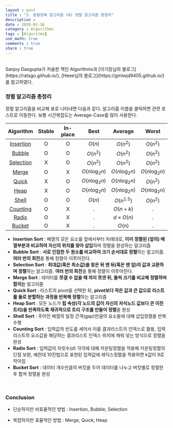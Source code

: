 ```yaml
---
layout : post
title : "2. 분할정복 알고리즘 (6) 정렬 알고리즘 총정리"
description :
date : 2020-01-16
category : Algorithms
tags : [Algoritms]
use_math: true
comments : true
share : true
---
```


<br/>
Sanjoy Dasgupta가 저술한 책인 Algorithms과 [이기창님의 블로그](https://ratsgo.github.io/), [Heee님의 블로그](https://gmlwjd9405.github.io/)를 참고하였다.

<br/>

### 정렬 알고리즘 총정리

정렬 알고리즘을 비교해 표로 나타내면 다음과 같다. 알고리즘 이름을 클릭하면 관련 포스트로 이동한다. 보통 시간복잡도는 Average-Case를 많이 사용한다.

| Algorithm | Stable | In-place | Best | Average | Worst |
| :----: | :----: | :----: | :----: | :----: | :----: |
| [Insertion](https://taewonkimz.github.io/2020-01-15/Anothersorting/) | O | O | $O(n)$ | $O(n^2)$ | $O(n^2)$ |
| [Bubble](https://taewonkimz.github.io/2020-01-15/Anothersorting/) | O | O | $O(n^2)$ | $O(n^2)$ | $O(n^2)$ |
| [Selection](https://taewonkimz.github.io/2020-01-15/Anothersorting/) | X | O | $O(n^2)$ | $O(n^2)$ | $O(n^2)$ |
| [Merge](https://taewonkimz.github.io/2020-01-12/Mergesort/) | O | X | $O(n\log_2n)$ | $O(n\log_2n)$ | $O(n\log_2n)$ |
| [Quick](https://taewonkimz.github.io/2020-01-13/Quicksort/) | X | O | $O(n\log_2n)$ | $O(n\log_2n)$ | $O(n^2)$ |
| [Heap](https://taewonkimz.github.io/2020-01-14/Heapsort/) | X | O | $O(n\log_2n)$ | $O(n\log_2n)$ | $O(n\log_2n)$ |
| [Shell](https://ratsgo.github.io/data%20structure&algorithm/2017/11/07/shellsort/) | O | O | $O(n)$ | $O(n^{1.5})$ | $O(n^2)$ |
| [Counting](https://ratsgo.github.io/data%20structure&algorithm/2017/10/16/countingsort/) | O | X | . | $O(n+k)$ | . |
| [Radix](https://ratsgo.github.io/data%20structure&algorithm/2017/10/16/countingsort/) | O | X | . | $d \times O(n)$ | . |
| [Bucket](https://ratsgo.github.io/data%20structure&algorithm/2017/10/18/bucketsort/) | O | X | . | $O(n)$ | . |

- **Insertion Sort** : 배열의 모든 요소를 앞에서부터 차례대로, **이미 정렬된 (앞의) 배열부분과 비교하여 자신의 위치를 찾아 삽입**하며 정렬을 완성하는 알고리즘
- **Bubble Sort** : **서로 인접한 두 원소를 비교하여 크기 순서대로 정렬**하는 알고리즘. **여러 번의 회전**을 통해 정렬이 이루어진다.
- **Selection Sort** : **최대값(혹은 최소값)을 찾은 뒤 맨 뒤(혹은 맨 앞)의 값과 교환하며 정렬**하는 알고리즘. **여러 번의 회전**을 통해 정렬이 이루어진다.
- **Merge Sort** : 데이터를 **쪼갤 수 없을 때 까지 쪼갠 뒤, 둘씩 크기를 비교해 정렬하며 합치는** 알고리즘
- **Quick Sort** : 리스트의 pivot을 선택한 뒤, **pivot보다 작은 값과 큰 값으로 리스트를 둘로 분할하는 과정을 반복해 정렬**하는 알고리즘
- **Heap Sort** : 모든 노드가 **힙 속성(각 노드의 값이 자신의 자식노드 값보다 큰 이진트리)을 만족하도록 재귀적으로 트리 구조를 만들어 정렬**을 완성
- **Shell Sort** : 주어진 배열의 일정 간격(gap)만큼의 요소들에 대해 삽입정렬을 반복 수행
- **Counting Sort** : 입력값의 빈도를 세어서 이를 결과리스트의 인덱스로 활용, 입력리스트의 요소값을 해당하는 결과리스트 인덱스 위치에 채워 넣는 방식으로 정렬을 완성
- **Radix Sort** : 입력값의 자릿수($d$) 각각에 대해 카운팅정렬을 적용해 카운팅정렬의 단점 보완, 예컨대 10진법으로 표현된 입력값에 래딕스정렬을 적용하면 $k$값이 9로 작아짐
- **Bucket Sort** : 데이터 개수만큼의 버킷을 두어 데이터를 나누고 버킷별로 정렬한 후 합쳐 정렬을 완성

<br/>

### Conclusion

- 단순하지만 비효율적인 방법 : Insertion, Bubble, Selection

- 복잡하지만 효율적인 방법 : Merge, Quick, Heap

<br/>